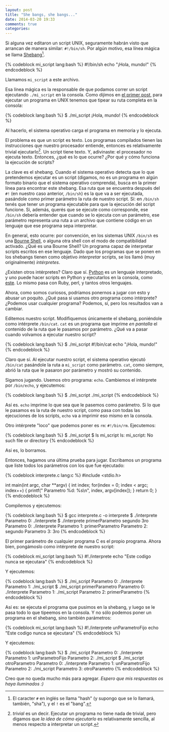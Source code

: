 ```yaml
---
layout: post
title: "She bangs, she bangs..."
date: 2014-03-20 19:33
comments: true
categories:
---
```

Si alguna vez editaron un script UNIX, seguramente habrán visto que arrancan de manera similar: `#!/bin/sh`. Por algún motivo, esa línea mágica se llama [Shebang](0)[^1].

{% codeblock mi_script lang:bash %}
#!/bin/sh
echo "¡Hola, mundo!"
{% endcodeblock %}

Llamamos `mi_script` a este archivo.

Esa línea mágica es la responsable de que podamos correr un script ejecutando `./mi_script` en la consola.<!--more--> Como dijimos en [el primer post](tutorial-c/blog/2013/08/19/arrancando), para ejecutar un programa en UNIX tenemos que tipear su ruta completa en la consola:

{% codeblock lang:bash %}
$ ./mi_script
¡Hola, mundo!
{% endcodeblock %}

Al hacerlo, el sistema operativo carga el programa en memoria y lo ejecuta.

El problema es que un script es texto. Los programas compilados tienen las instrucciones que nuestro procesador entiende, entonces es relativamente trivial ejecutarlo[^2]. Un script tiene texto. Y, adivinaste: el procesador no ejecuta texto. Entonces, ¿qué es lo que ocurre? ¿Por qué y cómo funciona la ejecución de scripts?

La clave es el shebang. Cuando el sistema operativo detecta que lo que pretendemos ejecutar es un script (digamos, no es un programa en algún formato binario que el sistema operativo comprenda), busca en la primer línea para encontrar este shebang. Esa ruta que se encuentra después del `#!` (en nuestro caso anterior, `/bin/sh`) es la que va a ser ejecutada, pasándole como primer parámetro la ruta de nuestro script. Sí: en `/bin/sh` tenés que tener un programa ejecutable para que la ejecución del script funcione. Si, además, querés que se ejecute como corresponde, ese `/bin/sh` debería entender que cuando se lo ejecuta con un parámetro, ese parámetro representa una ruta a un archivo que contiene código en un lenguaje que ese programa sepa interpretar.

En general, esto ocurre: por convención, en los sistemas UNIX `/bin/sh` es una [Bourne Shell](http://es.wikipedia.org/wiki/Bourne_Shell), o alguna otra shell con el modo de compatibilidad activado. ¿Qué es una Bourne Shell? Un programa capaz de interpretar scripts escritos en ese lenguaje. Dado que los programas que se ponen en los shebangs tienen como objetivo _interpretar_ scripts, se los llamó (muy originalmente) _intérpretes_.

¿Existen otros intérpretes? Claro que sí. [Python](https://www.python.org/) es un lenguaje interpretado, y uno puede hacer scripts en Python y ejecutarlos en la consola, como [este](https://github.com/chapuni/llvm-project/blob/bbf3f7262bd18fe1b140ba0db9ada8defa2c839f/klee/scripts/objdump). Lo mismo pasa con Ruby, perl, y tantos otros lenguajes.

Ahora, como somos curiosos, podríamos ponernos a jugar con esto y abusar un poquito. ¿Qué pasa si usamos otro programa como intérprete? ¿Podemos usar cualquier programa? Podemos, sí, pero los resultados van a cambiar.

Editemos nuestro script. Modifiquemos únicamente el shebang, poniéndole como intérprete `/bin/cat`. `cat` es un programa que imprime _en pantalla_ el contenido de la ruta que le pasamos por parámetro. ¿Qué va a pasar cuando volvamos a ejecutar nuestro script?

{% codeblock lang:bash %}
$ ./mi_script
#!/bin/cat
echo "¡Hola, mundo!"
{% endcodeblock %}

Claro que sí. Al ejecutar nuestro script, el sistema operativo ejecutó `/bin/cat` pasándole la ruta a `mi_script` como parámetro. `cat`, como siempre, abrió la ruta que le pasaron por parámetro y mostró su contenido.

Sigamos jugando. Usemos otro programa: `echo`. Cambiemos el intérprete por `/bin/echo`, y ejecutemos:

{% codeblock lang:bash %}
$ ./mi_script
./mi_script
{% endcodeblock %}

Así es. `echo` imprime lo que sea que le pasemos como parámetro. Si lo que le pasamos es la ruta de nuestro script, como pasa con todas las ejecuciones de los scripts, `echo` va a imprimir eso mismo en la consola.

Otro intérprete "loco" que podemos poner es `rm`: `#!/bin/rm`. Ejecutemos:

{% codeblock lang:bash %}
$ ./mi_script
$ ls mi_script
ls: mi_script: No such file or directory
{% endcodeblock %}

Así es, lo borramos.

Entonces, hagamos una última prueba para jugar. Escribamos un programa que liste todos los parámetros con los que fue ejecutado:

{% codeblock interprete.c lang:c %}
#include <stdio.h>

int main(int argc, char **argv) {
  int index;
  for(index = 0; index < argc; index++) {
    printf("  Parametro %d: %s\n", index, argv[index]);
  }
  return 0;
}
{% endcodeblock %}

Compilemos y ejecutemos:

{% codeblock lang:bash %}
$ gcc interprete.c -o interprete
$ ./interprete
  Parametro 0: ./interprete
$ ./interprete primerParametro segundo 3ro
  Parametro 0: ./interprete
  Parametro 1: primerParametro
  Parametro 2: segundo
  Parametro 3: 3ro
{% endcodeblock %}

El primer parámetro de cualquier programa C es el propio programa. Ahora bien, pongámoslo como intérprete de nuestro script:

{% codeblock mi_script lang:bash %}
#!./interprete
echo "Este codigo nunca se ejecutara"
{% endcodeblock %}

Y ejecutemos:

{% codeblock lang:bash %}
$ ./mi_script
  Parametro 0: ./interprete
  Parametro 1: ./mi_script
$ ./mi_script primerParametro
  Parametro 0: ./interprete
  Parametro 1: ./mi_script
  Parametro 2: primerParametro
{% endcodeblock %}

Así es: se ejecuta el programa que pusimos en la shebang, y luego se le pasa todo lo que tipeemos en la consola. Y no sólo podemos poner un programa en el shebang, sino también parámetros:

{% codeblock mi_script lang:bash %}
#!./interprete unParametroFijo
echo "Este codigo nunca se ejecutara"
{% endcodeblock %}

Y ejecutemos:

{% codeblock lang:bash %}
$ ./mi_script
  Parametro 0: ./interprete
  Parametro 1: unParametroFijo
  Parametro 2: ./mi_script
$ ./mi_script otroParametro
  Parametro 0: ./interprete
  Parametro 1: unParametroFijo
  Parametro 2: ./mi_script
  Parametro 3: otroParametro
{% endcodeblock %}

Creo que no queda mucho más para agregar. _Espero que mis respuestas os haya iluminados :)_

[0]: http://en.wikipedia.org/wiki/Shebang_(Unix)
[^1]: El caracter `#` en inglés se llama "hash" (y supongo que se lo llamará, también, "sha"), y el `!` es el "bang".
[^2]: _trivial_ es un decir. Ejecutar un programa no tiene nada de trivial, pero digamos que _la idea de cómo ejecutarlo_ es relativamente sencilla, al menos respecto a interpretar un script.
